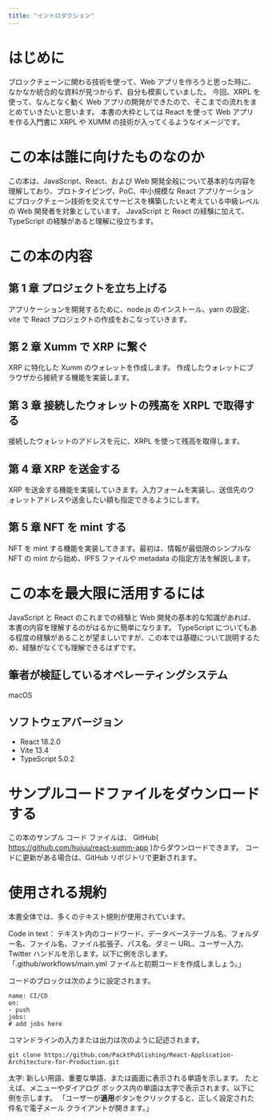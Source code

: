 ```yaml
---
title: "イントロダクション"
---
```


# はじめに

ブロックチェーンに関わる技術を使って、Web アプリを作ろうと思った時に、なかなか統合的な資料が見つからず、自分も模索していました。
今回、XRPL を使って、なんとなく動く Web アプリの開発ができたので、そこまでの流れをまとめていきたいと思います。
本書の大枠としては React を使って Web アプリを作る入門書に XRPL や XUMM の技術が入ってくるようなイメージです。

# この本は誰に向けたものなのか

この本は、JavaScript、React、および Web 開発全般について基本的な内容を理解しており、プロトタイピング、PoC、中小規模な React アプリケーションにブロックチェーン技術を交えてサービスを構築したいと考えている中級レベルの Web 開発者を対象としています。
JavaScript と React の経験に加えて、TypeScript の経験があると理解に役立ちます。

# この本の内容

## 第 1 章 プロジェクトを立ち上げる

アプリケーションを開発するために、node.js のインストール、yarn の設定、vite で React プロジェクトの作成をおこなっていきます。

## 第 2 章 Xumm で XRP に繋ぐ

XRP に特化した Xumm のウォレットを作成します。
作成したウォレットにブラウザから接続する機能を実装します。

## 第 3 章 接続したウォレットの残高を XRPL で取得する

接続したウォレットのアドレスを元に、XRPL を使って残高を取得します。

## 第 4 章 XRP を送金する

XRP を送金する機能を実装していきます。入力フォームを実装し、送信先のウォレットアドレスや送金したい額も指定できるようにします。

## 第 5 章 NFT を mint する

NFT を mint する機能を実装してきます。最初は、情報が最低限のシンプルな NFT の mint から始め、IPFS ファイルや metadata の指定方法を解説します。

# この本を最大限に活用するには

JavaScript と React のこれまでの経験と Web 開発の基本的な知識があれば、本書の内容を理解するのがはるかに簡単になります。
TypeScript についてもある程度の経験があることが望ましいですが、この本では基礎について説明するため、経験がなくても理解できるはずです。

## 筆者が検証しているオペレーティングシステム

macOS

## ソフトウェアバージョン

- React 18.2.0
- Vite 13.4
- TypeScript 5.0.2

# サンプルコードファイルをダウンロードする

この本のサンプル コード ファイルは、
GitHub( https://github.com/hujuu/react-xumm-app )からダウンロードできます。
コードに更新がある場合は、GitHub リポジトリで更新されます。

# 使用される規約

本書全体では、多くのテキスト規則が使用されています。

Code in text：
テキスト内のコードワード、データベーステーブル名、フォルダー名、ファイル名、ファイル拡張子、パス名、ダミー URL、ユーザー入力、Twitter ハンドルを示します。以下に例を示します。「.github/workflows/main.yml ファイルと初期コードを作成しましょう。」

コードのブロックは次のように設定されます。

```
name: CI/CD
on:
- push
jobs:
# add jobs here
```

コマンドラインの入力または出力は次のように記述されます。

`git clone https://github.com/PacktPublishing/React-Application-Architecture-for-Production.git`

太字:
新しい用語、重要な単語、または画面に表示される単語を示します。
たとえば、メニューやダイアログ ボックス内の単語は太字で表示されます。以下に例を示します。
「ユーザーが**適用**ボタンをクリックすると、正しく設定された件名で電子メール クライアントが開きます。」
